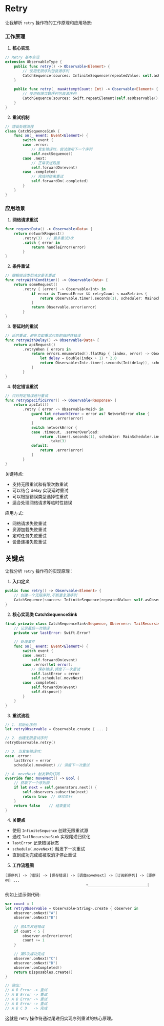 #  Retry

让我解析 `retry` 操作符的工作原理和应用场景:

### 工作原理

1. **核心实现**
```swift
// Retry 基本实现 
extension ObservableType {
    public func retry() -> Observable<Element> {
        // 使用无限序列包装源序列
        CatchSequence(sources: InfiniteSequence(repeatedValue: self.asObservable()))
    }
    
    public func retry(_ maxAttemptCount: Int) -> Observable<Element> {
        // 使用有限次数序列包装源序列
        CatchSequence(sources: Swift.repeatElement(self.asObservable(), count: maxAttemptCount))
    }
}
```

2. **重试机制**
```swift
// 错误处理流程
class CatchSequenceSink {
    func on(_ event: Event<Element>) {
        switch event {
        case .error:
            // 发生错误时，尝试使用下一个序列
            self.nextSequence()
        case .next:
            // 正常发送数据
            self.forwardOn(event)
        case .completed: 
            // 完成时结束重试
            self.forwardOn(.completed)
        }
    }
}
```

### 应用场景

1. **网络请求重试**
```swift
func requestData() -> Observable<Data> {
    return networkRequest()
        .retry(3)  // 最多重试3次
        .catch { error in
            return handleError(error)
        }
}
```

2. **条件重试**
```swift
// 根据错误类型决定是否重试
func retryWithCondition() -> Observable<Data> {
    return someRequest()
        .retry { (error) -> Observable<Int> in
            if error is TimeoutError && retryCount < maxRetries {
                return Observable.timer(.seconds(1), scheduler: MainScheduler.instance)
            }
            return Observable.error(error)
        }
}
```

3. **带延时的重试**
```swift
// 延时重试，避免立即重试可能的临时性错误
func retryWithDelay() -> Observable<Data> {
    return apiRequest()
        .retryWhen { errors in
            return errors.enumerated().flatMap { (index, error) -> Observable<Int> in
                let delay = Double(index + 1) * 2.0
                return Observable<Int>.timer(.seconds(Int(delay)), scheduler: MainScheduler.instance)
            }
        }
}
```

4. **特定错误重试**
```swift
// 只对特定错误进行重试
func retrySpecificError() -> Observable<Response> {
    return apiCall()
        .retry { error -> Observable<Void> in
            guard let networkError = error as? NetworkError else {
                return .error(error)
            }
            switch networkError {
            case .timeout, .serverOverload:
                return .timer(.seconds(1), scheduler: MainScheduler.instance)
                    .take(3)
            default:
                return .error(error)
            }
        }
}
```

关键特点:
- 支持无限重试和有限次数重试
- 可以结合 delay 实现延时重试
- 可以根据错误类型选择性重试
- 适合处理网络请求等临时性错误

应用方式:
- 网络请求失败重试
- 资源加载失败重试
- 定时任务失败重试
- 设备连接失败重试

## 关键点

让我分析 `retry` 操作符的实现原理：

1. **入口定义**
```swift
public func retry() -> Observable<Element> {
    // 创建一个无限序列,不断重复源序列
    CatchSequence(sources: InfiniteSequence(repeatedValue: self.asObservable()))
}
```

2. **核心实现类 CatchSequenceSink**
```swift 
final private class CatchSequenceSink<Sequence, Observer>: TailRecursiveSink<Sequence, Observer> {
    // 记录最后一次错误
    private var lastError: Swift.Error?
    
    // 处理事件
    func on(_ event: Event<Element>) {
        switch event {
        case .next:
            self.forwardOn(event)
        case .error(let error):
            // 保存错误,调度下一次重试
            self.lastError = error
            self.schedule(.moveNext)
        case .completed:
            self.forwardOn(event)
            self.dispose()
        }
    }
}
```

3. **重试流程**

```swift
// 1. 初始化序列
let retryObservable = Observable.create { ... }

// 2. 创建无限重试序列 
retryObservable.retry()

// 3. 当发生错误时:
case .error:
    lastError = error
    schedule(.moveNext) // 调度下一次重试

// 4. moveNext 触发新的订阅
override func moveNext() -> Bool {
    // 获取下一个序列源
    if let next = self.generators.next() {
        self.observers.subscribe(next)
        return true  // 继续执行
    }
    return false    // 结束重试
}
```

4. **关键点**

- 使用 `InfiniteSequence` 创建无限重试源
- 通过 `TailRecursiveSink` 实现尾递归优化
- `lastError` 记录错误状态
- `schedule(.moveNext)` 触发下一次重试
- 直到成功完成或被取消才停止重试

5. **工作流程图**

```
[源序列] -> [错误] -> [保存错误] -> [调度moveNext] -> [订阅新序列] -> [源序列] ...
                                     ↑___________________________|
```

例如上述示例代码:
```swift
var count = 1
let retryObservable = Observable<String>.create { observer in 
    observer.onNext("A")
    observer.onNext("B")
    
    // 前4次发送错误
    if count < 5 {
        observer.onError(error)
        count += 1
    }
    
    // 第5次成功完成
    observer.onNext("C") 
    observer.onNext("D")
    observer.onCompleted()
    return Disposables.create()
}

// 输出:
// A B Error -> 重试
// A B Error -> 重试
// A B Error -> 重试
// A B Error -> 重试
// A B C D   -> 完成
```

这就是 retry 操作符通过尾递归实现序列重试的核心原理。

